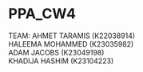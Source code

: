 # PPA_CW4

TEAM:
AHMET TARAMIS (K22038914)\
HALEEMA MOHAMMED (K23035982)\
ADAM JACOBS (K23049198)\
KHADIJA HASHIM (K23104223)
